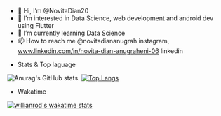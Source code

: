 - 👋 Hi, I’m @NovitaDian20
- 👀 I’m interested in Data Science, web development and android dev using Flutter
- 🌱 I’m currently learning Data Science
- 📫 How to reach me @novitadiananugrah instagram, www.linkedin.com/in/novita-dian-anugraheni-06 linkedin

<!---
NovitaDian20/NovitaDian20 is a ✨ special ✨ repository because its `README.md` (this file) appears on your GitHub profile.
You can click the Preview link to take a look at your changes.
--->
- Stats & Top laguage


![Anurag's GitHub stats](https://github-readme-stats.vercel.app/api?username=NovitaDian20&show_icons=true).   [![Top Langs](https://github-readme-stats.vercel.app/api/top-langs/?username=NovitaDian20&layout=compact)](https://github.com/anuraghazra/github-readme-stats)



- Wakatime


[![willianrod's wakatime stats](https://github-readme-stats.vercel.app/api/wakatime?username=willianrod)](https://github.com/anuraghazra/github-readme-stats)




